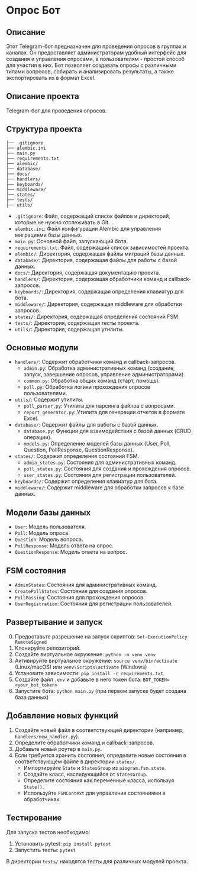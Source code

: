 # Опрос Бот

## Описание

Этот Telegram-бот предназначен для проведения опросов в группах и каналах. Он предоставляет администраторам удобный интерфейс для создания и управления опросами, а пользователям - простой способ для участия в них. Бот позволяет создавать опросы с различными типами вопросов, собирать и анализировать результаты, а также экспортировать их в формат Excel.

## Описание проекта

Telegram-бот для проведения опросов.

## Структура проекта

```
├── .gitignore
├── alembic.ini
├── main.py
├── requirements.txt
├── alembic/
├── database/
├── docs/
├── handlers/
├── keyboards/
├── middleware/
├── states/
├── tests/
├── utils/
```

*   `.gitignore`: Файл, содержащий список файлов и директорий, которые не нужно отслеживать в Git.
*   `alembic.ini`: Файл конфигурации Alembic для управления миграциями базы данных.
*   `main.py`: Основной файл, запускающий бота.
*   `requirements.txt`: Файл, содержащий список зависимостей проекта.
*   `alembic/`: Директория, содержащая файлы миграций базы данных.
*   `database/`: Директория, содержащая файлы для работы с базой данных.
*   `docs/`: Директория, содержащая документацию проекта.
*   `handlers/`: Директория, содержащая обработчики команд и callback-запросов.
*   `keyboards/`: Директория, содержащая определения клавиатур для бота.
*   `middleware/`: Директория, содержащая middleware для обработки запросов.
*   `states/`: Директория, содержащая определения состояний FSM.
*   `tests/`: Директория, содержащая тесты проекта.
*   `utils/`: Директория, содержащая утилиты.

## Основные модули

*   `handlers/`: Содержит обработчики команд и callback-запросов.
    *   `admin.py`: Обработка административных команд (создание, запуск, завершение опросов, управление администраторами).
    *   `common.py`: Обработка общих команд (старт, помощь).
    *   `poll.py`: Обработка логики прохождения опросов пользователями.
*   `utils/`: Содержит утилиты.
    *   `poll_parser.py`: Утилита для парсинга файлов с вопросами.
    *   `report_generator.py`: Утилита для генерации отчетов в формате Excel.
*   `database/`: Содержит файлы для работы с базой данных.
    *   `database.py`: Функции для взаимодействия с базой данных (CRUD операции).
    *   `models.py`: Определение моделей базы данных (User, Poll, Question, PollResponse, QuestionResponse).
*   `states/`: Содержит определения состояний FSM.
    *   `admin_states.py`: Состояния для административных команд.
    *   `poll_states.py`: Состояния для создания и прохождения опросов.
    *   `user_states.py`: Состояния для регистрации пользователей.
*   `keyboards/`: Содержит определения клавиатур для бота.
*   `middleware/`: Содержит middleware для обработки запросов к базе данных.

## Модели базы данных

*   `User`: Модель пользователя.
*   `Poll`: Модель опроса.
*   `Question`: Модель вопроса.
*   `PollResponse`: Модель ответа на опрос.
*   `QuestionResponse`: Модель ответа на вопрос.

## FSM состояния

*   `AdminStates`: Состояния для административных команд.
*   `CreatePollStates`: Состояния для создания опросов.
*   `PollPassing`: Состояния для прохождения опросов.
*   `UserRegistration`: Состояния для регистрации пользователей.

## Развертывание и запуск

0. Предоставьте разрешение на запуск скриптов: `Set-ExecutionPolicy RemoteSigned`
1.  Клонируйте репозиторий.
2.  Создайте виртуальное окружение: `python -m venv venv`
3.  Активируйте виртуальное окружение: `source venv/bin/activate` (Linux/macOS) или `venv\Scripts\activate` (Windows)
4.  Установите зависимости: `pip install -r requirements.txt`
5.  Создайте файл `.env` и добавьте в него токен бота: `BOT_TOKEN=<your_bot_token>`
6.  Запустите бота: `python main.py` (при первом запуске будет создана база данных)

## Добавление новых функций

1.  Создайте новый файл в соответствующей директории (например, `handlers/new_handler.py`).
2.  Определите обработчики команд и callback-запросов.
3.  Добавьте новый роутер в `main.py`.
4.  Если требуется хранить состояния, определите новые состояния в соответствующем файле в директории `states/`.
    *   Импортируйте `State` и `StatesGroup` из `aiogram.fsm.state`.
    *   Создайте класс, наследующийся от `StatesGroup`.
    *   Определите состояния как переменные класса, используя `State()`.
    *   Используйте `FSMContext` для управления состояниями в обработчиках.

## Тестирование

Для запуска тестов необходимо:

1.  Установить pytest: `pip install pytest`
2.  Запустить тесты: `pytest`

В директории `tests/` находятся тесты для различных модулей проекта.
